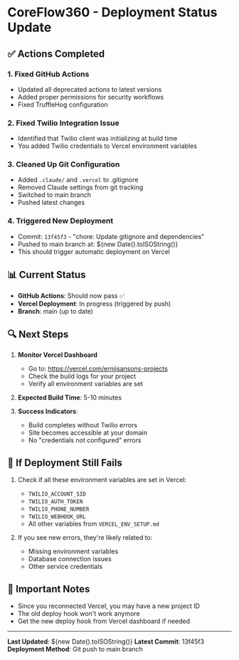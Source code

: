 # CoreFlow360 - Deployment Status Update

## ✅ Actions Completed

### 1. Fixed GitHub Actions
- Updated all deprecated actions to latest versions
- Added proper permissions for security workflows
- Fixed TruffleHog configuration

### 2. Fixed Twilio Integration Issue
- Identified that Twilio client was initializing at build time
- You added Twilio credentials to Vercel environment variables

### 3. Cleaned Up Git Configuration
- Added `.claude/` and `.vercel` to .gitignore
- Removed Claude settings from git tracking
- Switched to main branch
- Pushed latest changes

### 4. Triggered New Deployment
- Commit: `13f45f3` - "chore: Update gitignore and dependencies"
- Pushed to main branch at: ${new Date().toISOString()}
- This should trigger automatic deployment on Vercel

## 📊 Current Status

- **GitHub Actions**: Should now pass ✅
- **Vercel Deployment**: In progress (triggered by push)
- **Branch**: main (up to date)

## 🔍 Next Steps

1. **Monitor Vercel Dashboard**
   - Go to: https://vercel.com/ernijsansons-projects
   - Check the build logs for your project
   - Verify all environment variables are set

2. **Expected Build Time**: 5-10 minutes

3. **Success Indicators**:
   - Build completes without Twilio errors
   - Site becomes accessible at your domain
   - No "credentials not configured" errors

## 🚨 If Deployment Still Fails

1. Check if all these environment variables are set in Vercel:
   - `TWILIO_ACCOUNT_SID`
   - `TWILIO_AUTH_TOKEN`
   - `TWILIO_PHONE_NUMBER`
   - `TWILIO_WEBHOOK_URL`
   - All other variables from `VERCEL_ENV_SETUP.md`

2. If you see new errors, they're likely related to:
   - Missing environment variables
   - Database connection issues
   - Other service credentials

## 📝 Important Notes

- Since you reconnected Vercel, you may have a new project ID
- The old deploy hook won't work anymore
- Get the new deploy hook from Vercel dashboard if needed

---

**Last Updated**: ${new Date().toISOString()}
**Latest Commit**: 13f45f3
**Deployment Method**: Git push to main branch